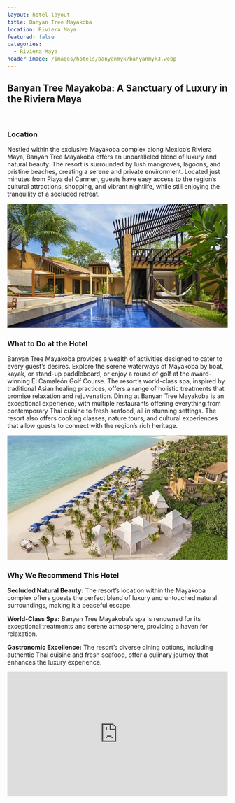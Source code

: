 ```yaml
---
layout: hotel-layout
title: Banyan Tree Mayakoba
location: Riviera Maya
featured: false
categories:
  - Riviera-Maya
header_image: /images/hotels/banyanmyk/banyanmyk3.webp
---
```

## Banyan Tree Mayakoba: A Sanctuary of Luxury in the Riviera Maya

&nbsp;

### Location

Nestled within the exclusive Mayakoba complex along Mexico’s Riviera Maya, Banyan Tree Mayakoba offers an unparalleled blend of luxury and natural beauty. The resort is surrounded by lush mangroves, lagoons, and pristine beaches, creating a serene and private environment. Located just minutes from Playa del Carmen, guests have easy access to the region’s cultural attractions, shopping, and vibrant nightlife, while still enjoying the tranquility of a secluded retreat.

![](/images/hotels/banyanmyk/banyanmyk1.webp)

### What to Do at the Hotel

Banyan Tree Mayakoba provides a wealth of activities designed to cater to every guest’s desires. Explore the serene waterways of Mayakoba by boat, kayak, or stand-up paddleboard, or enjoy a round of golf at the award-winning El Camaleón Golf Course. The resort’s world-class spa, inspired by traditional Asian healing practices, offers a range of holistic treatments that promise relaxation and rejuvenation. Dining at Banyan Tree Mayakoba is an exceptional experience, with multiple restaurants offering everything from contemporary Thai cuisine to fresh seafood, all in stunning settings. The resort also offers cooking classes, nature tours, and cultural experiences that allow guests to connect with the region’s rich heritage.

![](/images/hotels/banyanmyk/banyanmyk4.webp)

### Why We Recommend This Hotel

**Secluded Natural Beauty:** The resort’s location within the Mayakoba complex offers guests the perfect blend of luxury and untouched natural surroundings, making it a peaceful escape.&nbsp;

**World-Class Spa:** Banyan Tree Mayakoba’s spa is renowned for its exceptional treatments and serene atmosphere, providing a haven for relaxation.&nbsp;

**Gastronomic Excellence:** The resort’s diverse dining options, including authentic Thai cuisine and fresh seafood, offer a culinary journey that enhances the luxury experience.

<style>.embed-container { position: relative; padding-bottom: 56.25%; height: 0; overflow: hidden; max-width: 100%; } .embed-container iframe, .embed-container object, .embed-container embed { position: absolute; top: 0; left: 0; width: 100%; height: 100%; }</style>

<div class="embed-container"><iframe src="https://www.youtube.com/embed/NzBasgZbIHQ" frameborder="0" allowfullscreen=""></iframe></div>
